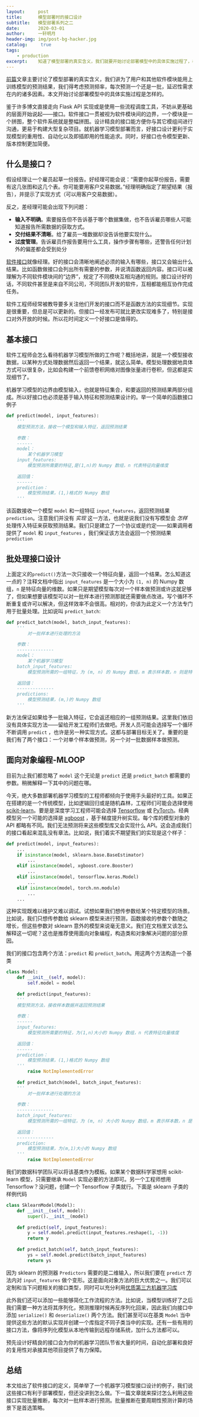 ```yaml
---
layout:		post
title:  	模型部署时的接口设计
subtitle:   模型部署系列之二
date:       2020-03-01
author:     一轩明月
header-img: img/post-bg-hacker.jpg
catalog: 	 true
tags:
    - production
excerpt:    知道了模型部署的真实含义，我们就要开始讨论部署模型中的具体实施过程了，相较于一般博文直接走向 Flask API 实现或是使用一些流程调度工具，本文以更基础的“接口”作为切入点，给出了软件接口的定义，简单举了一个机器学习模型接口设计的例子
---
```


[前篇](https://libertydream.github.io/2020/02/23/模型部署到底是在说什么/)文章主要讨论了模型部署的真实含义，我们讲为了用户和其他软件模块能用上训练模型的预测结果，我们得考虑预测频率，每次预测一个还是一批，延迟性需求在内的诸多因素。本文开始讨论部署模型中的具体实施过程是怎样的。

鉴于许多博文直接走向 Flask API 实现或是使用一些流程调度工具，不妨从更基础的层面开始说起——接口。软件接口一贯被视为软件模块间的边界，一个模块是一个拼图，整个软件系统就是整幅拼图。设计精良的接口能方便你与其它模组间进行沟通，更易于构建大型复杂项目。就机器学习模型部署而言，好接口设计更利于实现模型的重用性、自动化以及即插即用的性能追求。同时，好接口也令模型更新、版本控制更加简便。

## 什么是接口？

假设经理让一个雇员起草一份报告。好经理可能会说：“需要你起草份报告，需要有这几张图和这几个表。你可能要用客户交易数据。”经理明确指定了期望结果（报告），并提示了实现方式（可以用客户交易数据）。

反之，差经理可能会出现下列问题：

- **输入不明确**。索要报告但不告诉基于哪个数据集做，也不告诉雇员哪些人可能知道报告所需数据的获取方式。
- **交付结果不清晰**。给了雇员一堆数据却没告诉他要实现什么。
- **过度管理**。告诉雇员作报告要用什么工具，操作步骤有哪些，还警告任何计划外的偏差都会受到处分

[软件接口](https://blog.robertelder.org/interfaces-most-important-software-engineering-concept/)就像经理。好的接口会清晰地阐述必须的输入有哪些，接口又会输出什么结果。比如函数做接口会列出所有需要的参数，并说清函数返回内容。接口可以被理解为不同软件模块间的“边界”，规定了不同模块互相沟通的规则。接口设计好的话，不同软件甚至是来自不同公司，不同团队开发的软件，互相都能相互协作完成任务。

软件工程师经常被教导要多关注他们开发的接口而不是函数方法的实现细节。实现是很重要，但总是可以更新的。但接口一经发布可就比更改实现难多了，特别是接口对外开放的时候。所以花时间定义一个好接口是值得的。

## 基本接口

软件工程师会怎么看待机器学习模型所做的工作呢？概括地讲，就是一个模型接收数据，以某种方式处理数据然后返回一个结果，就这么简单。模型处理数据地具体方式可以很复杂，比如会构建一个前馈卷积网络对图像张量进行卷积，但这都是实现细节了。

机器学习模型的边界由模型输入，也就是特征集合，和要返回的预测结果两部分组成。所以好接口也必须是基于输入特征和预测结果设计的。举一个简单的函数接口例子

```python
def predict(model, input_features):
    '''
    模型预测方法，接收一个模型和输入特征，返回预测结果
    
    参数：
    ------
    model：
    	某个机器学习模型
    input_features:
    	模型预测所需要的特征,是(1,n)的 Numpy 数组，n 代表特征向量维度
    	
    返回值：
    ------
    prediction：
    	模型预测结果，(1,)格式的 Numpy 数组
    '''
```

该函数接收一个模型 `model` 和一组特征 `input_features`，返回预测结果 `prediction`。注意我们并没有 _实现_ 这一方法，也就是说我们没有写模型会 _怎样_ 处理传入特征来获取预测结果。我们只是建立了一个协议或是约定——如果调用者提供了 `model` 和 `input_features` ，我们保证该方法会返回一个预测结果 `prediction`

## 批处理接口设计

上面定义的`predict()`方法一次只接收一个特征向量，返回一个结果。怎么知道这一点的？注释文档中指出 `input_features` 是一个大小为 `(1, n)` 的 Numpy 数组，`n` 是特征向量的维数。如果只是期望模型每次对一个样本做预测或许这就足够了，但如果想要该模型可以对一批样本进行预测那就还需要做点改进。写个循环不断重复或许可以解决，但这样效率不会很高。相对的，你该为此定义一个方法专门用于批量处理。比如说叫 `predict_batch`:

```python
def predict_batch(model, batch_input_features):
    '''
    	对一批样本进行处理的方法
    
    参数：
    --------------
    model：
    	某个机器学习模型
    batch_input_features:
    	模型预测所需的一组特征，为 (m, n) 的 Numpy 数组，m 表示样本数，n 则是特征向量维数
    	
    返回值：
    --------------
    predictions:
    	模型预测结果，(m,)的 Numpy 数组
    '''
```

新方法保证如果给予一批输入特征，它会返还相应的一组预测结果。这里我们依旧没有具体实现方法——留给开发工程师们去做吧。开发人员可能会选择写一个循环不断调用 `predict` ，也许是另一种实现方式。这都与部署目标无关了。重要的是我们有了两个接口：一个对单个样本做预测，另一个对一批数据样本做预测。

## 面向对象编程-MLOOP

目前为止我们都忽略了 `model` 这个无论是 `predict` 还是 `predict_batch` 都需要的参数。稍微解释一下其中的问题在哪。

今天，绝大多数部署机器学习模型的工程师都倾向于使用手头最好的工具。如果正在搭建的是一个传统模型，比如逻辑回归或是随机森林，工程师们可能会选择使用 [scikit-learn](https://scikit-learn.org/stable/)。要是是深度学习工程师可能会选择 [Tensorflow](https://www.tensorflow.org/) 或 [PyTorch](https://pytorch.org/)。经典模型另一个可能的选择是 [xgboost](https://xgboost.readthedocs.io/en/latest/) ，基于梯度提升树实现。每个库的模型对象的 API 都略有不同。我们无法预测将来这些模型库又会实现什么 API。这会造成我们的接口看起来混乱没有章法。比如说，我们着实不期望我们的实现是这个样子：

```python
def predict(model, input_features):
    ...
    if isinstance(model, sklearn.base.BaseEstimator)
    	...
    elif isinstance(model, xgboost.core.Booster)
    	...
    elif isinstance(model, tensorflow.keras.Model)
    	...
    elif isinstance(model, torch.nn.module)
    	...
    ...
```

这种实现既难以维护又难以调试。试想如果我们想传参数给某个特定模型的场景。比如说，我们只想传参数给 sklearn 模型来进行预测，函数接收的参数个数随之增长，但这些参数对 sklearn 意外的模型来说毫无意义。我们在文档里又该怎么解释这一切呢？这也是推荐使用面向对象编程，构造类和对象解决问题的部分原因。

我们的接口包含两个方法：`predict` 和 `predict_batch`。用这两个方法构造一个基类

```python
class Model:
    def __init__(self, model):
        self.model = model
    
    def predict(input_features):
    '''
    模型预测方法，接收样本数据并返回预测结果
    
    参数：
    ------
    input_features:
    	模型预测所需要的特征，为(1,n)大小的 Numpy 数组，n 代表特征向量维度
    	
    返回值：
    ------
    prediction：
    	模型预测结果，(1,)格式的 Numpy 数组
    '''
    	raise NotImplementedError
    
    def predict_batch(model, batch_input_features):
    '''
    	对一批样本进行处理的方法
    
    参数：
    --------------
    batch_input_features:
    	模型预测所需的一组特征，为 (m, n) 大小的 Numpy 数组，m 表示样本数，n 是特征向量维数
    	
    返回值：
    --------------
    prediction:
    	模型预测结果，为(m,1)大小的 Numpy 数组
    '''
    	raise NotImplementedError
```

我们的数据科学团队可以将该基类作为模板。如果某个数据科学家想用 scikit-learn 模型，只需要继承 `Model` 实现必要的方法即可。另一个工程师想用 Tensorflow？没问题，创建一个 Tensorflow 子类就行。下面是 sklearn 子类的样例代码

```python
class SklearnModel(Model):
    def __init__(self, model):
        super().__init__(model)
        
    def predict(self, input_features):
        y = self.model.predict(input_features.reshape(1, -1))
        return y
   	
    def predict_batch(self, batch_input_features):
        ys = self.model.predict(batch_input_features)
        return ys
```

因为  sklearn 的预测器 `Predictors` 需要的是二维输入，所以我们要在 `predict` 方法内对 `input_features` 做个变形。这是面向对象方法的巨大优势之一。我们可以定制和当下问题相关的接口类型，同时可以充分利用[优质第三方机器学习库](https://github.com/EthicalML/awesome-production-machine-learning)

此外我们还可以添加一些能够简化工作流程的方法。比如说，当模型训练好了之后我们需要一种方法将其序列化，预测推理时候再反序列化回来，因此我们向接口中添加 `serialize()` 和 `deserialize()` 两个方法。我们甚至可以在基类 `Model` 当中提供这些方法的默认实现并创建一个库指定不同子类当中的实现。还有一些有用的接口方法，像将序列化模型从本地传输到远程存储系统，加什么方法都可以。

预先设计好精良的接口会为你的机器学习团队节省大量的时间，自动化部署和良好的复用性对承接其他项目提供了有力保障。

## 总结

本文给出了软件接口的定义，简单举了一个机器学习模型接口设计的例子，我们说这些接口有利于部署模型，但还没讲到怎么做。下一篇文章就来探讨怎么利用这些接口实现批量推断，每次对一批样本进行预测。批量推断在要周期性预测计算的场景下是首选策略。